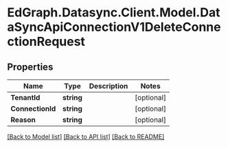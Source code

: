 # EdGraph.Datasync.Client.Model.DataSyncApiConnectionV1DeleteConnectionRequest

## Properties

Name | Type | Description | Notes
------------ | ------------- | ------------- | -------------
**TenantId** | **string** |  | [optional] 
**ConnectionId** | **string** |  | [optional] 
**Reason** | **string** |  | [optional] 

[[Back to Model list]](../README.md#documentation-for-models) [[Back to API list]](../README.md#documentation-for-api-endpoints) [[Back to README]](../README.md)


